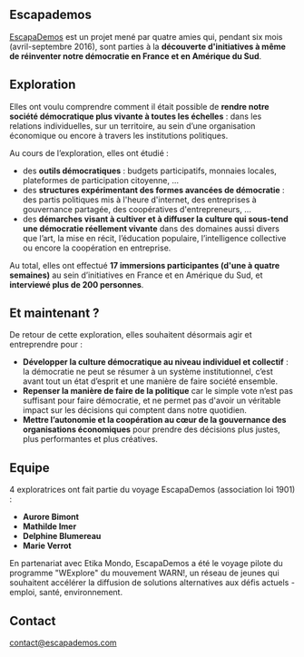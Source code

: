 ## Escapademos

[EscapaDemos](http://etikamondo.com/etika-tour-escapademos/) est un projet mené par quatre amies qui, pendant six mois (avril-septembre 2016), sont parties à la **découverte d'initiatives à même de réinventer notre démocratie en France et en Amérique du Sud**.

## Exploration

Elles ont voulu comprendre comment il était possible de **rendre notre société démocratique plus vivante à toutes les échelles** : dans les relations individuelles, sur un territoire, au sein d’une organisation économique ou encore à travers les institutions politiques.

Au cours de l’exploration, elles ont étudié : 
- des **outils démocratiques** : budgets participatifs, monnaies locales, plateformes de participation citoyenne, …
- des **structures expérimentant des formes avancées de démocratie** : des partis politiques mis à l'heure d'internet, des entreprises à  gouvernance partagée, des coopératives d'entrepreneurs, …
- des **démarches visant à cultiver et à diffuser la culture qui sous-tend une démocratie réellement vivante** dans des domaines aussi divers que l’art, la mise en récit, l’éducation populaire, l’intelligence collective ou encore la coopération en entreprise.

Au total, elles ont effectué **17 immersions participantes (d'une à quatre semaines)** au sein d’initiatives en France et en Amérique du Sud, et **interviewé plus de 200 personnes**.

## Et maintenant ? 

De retour de cette exploration, elles souhaitent désormais agir et entreprendre pour :
- **Développer la culture démocratique au niveau individuel et collectif** : la démocratie ne peut se résumer à un système institutionnel, c’est avant tout un état d’esprit et une manière de faire société ensemble. 
- **Repenser la manière de faire de la politique** car le simple vote n’est pas suffisant pour faire démocratie, et ne permet pas d'avoir un véritable impact sur les décisions qui comptent dans notre quotidien.
- **Mettre l’autonomie et la coopération au cœur de la gouvernance des organisations économiques** pour prendre des décisions plus justes, plus performantes et plus créatives.

## Equipe 

4 exploratrices ont fait partie du voyage EscapaDemos (association loi 1901) : 
- **Aurore Bimont** 
- **Mathilde Imer** 
- **Delphine Blumereau** 
- **Marie Verrot** 

En partenariat avec Etika Mondo, EscapaDemos a été le voyage pilote du programme "WExplore" du mouvement WARN!, un réseau de jeunes qui souhaitent accélérer la diffusion de solutions alternatives aux défis actuels - emploi, santé, environnement.

## Contact 

[contact@escapademos.com](mailto:contact@escapademos.com)

